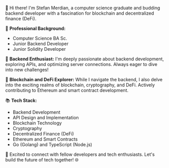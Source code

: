 👋 Hi there! I'm Stefan Merdian, a computer science graduate and budding backend developer with a fascination for blockchain and decentralized finance (DeFi).

💼 **Professional Background:**
- Computer Science BA Sc.
- Junior Backend Developer
- Junior Solidity Developer

🚀 **Backend Enthusiast:**
I'm deeply passionate about backend development, exploring APIs, and optimizing server connections. Always eager to dive into new challenges!

🔗 **Blockchain and DeFi Explorer:**
While I navigate the backend, I also delve into the exciting realms of blockchain, cryptography, and DeFi. Actively contributing to Ethereum and smart contract development.

📚 **Tech Stack:**
- Backend Development
- API Design and Implementation
- Blockchain Technology
- Cryptography
- Decentralized Finance (DeFi)
- Ethereum and Smart Contracts
- Go (Golang) and TypeScript (Node.js)

🚀 Excited to connect with fellow developers and tech enthusiasts. Let's build the future of tech together! 🌐
